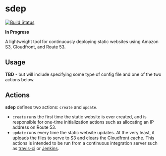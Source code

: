 # sdep

[![Build Status](https://travis-ci.org/mattjmcnaughton/sdep.svg)](https://travis-ci.org/sdep/mattjmcnaughton)

**In Progress**

A lightweight tool for continuously deploying static websites using Amazon S3,
Cloudfront, and Route 53.

## Usage

**TBD** - but will include specifying some type of config file and one of the two
actions below.

## Actions

**sdep** defines two actions: `create` and `update`.

- `create` runs the first time the static website is ever created, and is
  responsible for one-time initialization actions such as allocating an IP
  address on Route 53.
- `update` runs every time the static website updates. At the very least, it
  uploads the files to serve to S3 and clears the Cloudfront cache. This actions
  is intended to be run from a continuous integration server such as
  [travis-ci](https://travis-ci.org/) or [Jenkins](https://jenkins.io/).

